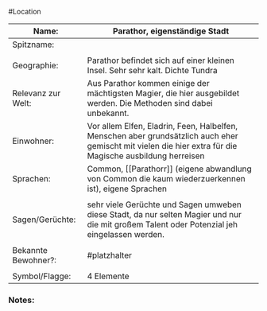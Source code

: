 #Location

| Name:               | Parathor, eigenständige Stadt                                                                                                                             |
| ------------------- | --------------------------------------------------------------------------------------------------------------------------------------------------------- |
| Spitzname:          |                                                                                                                                                           |
|                     |                                                                                                                                                           |
| Geographie:         | Parathor befindet sich auf einer kleinen Insel. Sehr sehr kalt. Dichte Tundra                                                                             |
| Relevanz zur Welt:  | Aus Parathor kommen einige der mächtigsten Magier, die hier ausgebildet werden. Die Methoden sind dabei unbekannt.                                        |
| Einwohner:          | Vor allem Elfen, Eladrin, Feen, Halbelfen, Menschen aber grundsätzlich auch eher gemischt mit vielen die hier extra für die Magische ausbildung herreisen |
| Sprachen:           | Common, [[Parathorr]] (eigene abwandlung von Common die kaum wiederzuerkennen ist), eigene Sprachen                                                       |
|                     |                                                                                                                                                           |
| Sagen/Gerüchte:     | sehr viele Gerüchte und Sagen umweben diese Stadt, da nur selten Magier und nur die mit großem Talent oder Potenzial jeh eingelassen werden.              |
|                     |                                                                                                                                                           |
| Bekannte Bewohner?: | #platzhalter                                                                                                                                              |
|                     |                                                                                                                                                           |
| Symbol/Flagge:      | 4 Elemente                                                                                                                                                |
### Notes:


